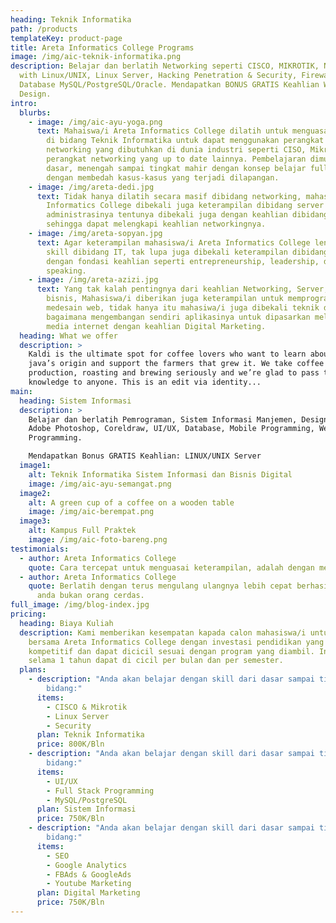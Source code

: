 ```yaml
---
heading: Teknik Informatika
path: /products
templateKey: product-page
title: Areta Informatics College Programs
image: /img/aic-teknik-informatika.png
description: Belajar dan berlatih Networking seperti CISCO, MIKROTIK, Networking
  with Linux/UNIX, Linux Server, Hacking Penetration & Security, Firewall,
  Database MySQL/PostgreSQL/Oracle. Mendapatkan BONUS GRATIS Keahlian Web
  Design.
intro:
  blurbs:
    - image: /img/aic-ayu-yoga.png
      text: Mahaiswa/i Areta Informatics College dilatih untuk menguasai setiap materi
        di bidang Teknik Informatika untuk dapat menggunakan perangkat
        networking yang dibutuhkan di dunia industri seperti CISO, Mikrotik dan
        perangkat networking yang up to date lainnya. Pembelajaran dimulai dari
        dasar, menengah sampai tingkat mahir dengan konsep belajar full praktek
        dengan membedah kasus-kasus yang terjadi dilapangan.
    - image: /img/areta-dedi.jpg
      text: Tidak hanya dilatih secara masif dibidang networking, mahasiswa/i Areta
        Informatics College dibekali juga keterampilan dibidang server dan
        administrasinya tentunya dibekali juga dengan keahlian dibidang security
        sehingga dapat melengkapi keahlian networkingnya.
    - image: /img/areta-sopyan.jpg
      text: Agar keterampilan mahasiswa/i Areta Informatics College lengkap secara
        skill dibidang IT, tak lupa juga dibekali keterampilan dibidang bisnis
        dengan fondasi keahlian seperti entrepreneurship, leadership, dan public
        speaking.
    - image: /img/areta-azizi.jpg
      text: Yang tak kalah pentingnya dari keahlian Networking, Server, Security,
        bisnis, Mahasiswa/i diberikan juga keterampilan untuk memprogram dan
        medesain web, tidak hanya itu mahasiwa/i juga dibekali teknik dan cara
        bagaimana mengembangan sendiri aplikasinya untuk dipasarkan melalui
        media internet dengan keahlian Digital Marketing.
  heading: What we offer
  description: >
    Kaldi is the ultimate spot for coffee lovers who want to learn about their
    java’s origin and support the farmers that grew it. We take coffee
    production, roasting and brewing seriously and we’re glad to pass that
    knowledge to anyone. This is an edit via identity...
main:
  heading: Sistem Informasi
  description: >
    Belajar dan berlatih Pemrograman, Sistem Informasi Manjemen, Design dengan
    Adobe Photoshop, Coreldraw, UI/UX, Database, Mobile Programming, Web
    Programming.

    Mendapatkan Bonus GRATIS Keahlian: LINUX/UNIX Server
  image1:
    alt: Teknik Informatika Sistem Informasi dan Bisnis Digital
    image: /img/aic-ayu-semangat.png
  image2:
    alt: A green cup of a coffee on a wooden table
    image: /img/aic-berempat.png
  image3:
    alt: Kampus Full Praktek
    image: /img/aic-foto-bareng.png
testimonials:
  - author: Areta Informatics College
    quote: Cara tercepat untuk menguasai keterampilan, adalah dengan mempraktekkannya.
  - author: Areta Informatics College
    quote: Berlatih dengan terus mengulang ulangnya lebih cepat berhasil, walaupun
      anda bukan orang cerdas.
full_image: /img/blog-index.jpg
pricing:
  heading: Biaya Kuliah
  description: Kami memberikan kesempatan kapada calon mahasiswa/i untuk bergabung
    bersama Areta Informatics College dengan investasi pendidikan yang
    kompetitif dan dapat dicicil sesuai dengan program yang diambil. Investasi
    selama 1 tahun dapat di cicil per bulan dan per semester.
  plans:
    - description: "Anda akan belajar dengan skill dari dasar sampai tingkat mahir di
        bidang:"
      items:
        - CISCO & Mikrotik
        - Linux Server
        - Security
      plan: Teknik Informatika
      price: 800K/Bln
    - description: "Anda akan belajar dengan skill dari dasar sampai tingkat mahir di
        bidang:"
      items:
        - UI/UX
        - Full Stack Programming
        - MySQL/PostgreSQL
      plan: Sistem Informasi
      price: 750K/Bln
    - description: "Anda akan belajar dengan skill dari dasar sampai tingkat mahir di
        bidang:"
      items:
        - SEO
        - Google Analytics
        - FBAds & GoogleAds
        - Youtube Marketing
      plan: Digital Marketing
      price: 750K/Bln
---
```

